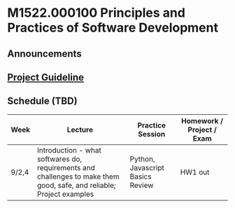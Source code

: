 # M1522.000100 Principles and Practices of Software Development

## Announcements

## [Project Guideline](project)

## Schedule (TBD)
| Week  | Lecture | Practice Session | Homework / Project / Exam |
|-------|---------|------------------|--------------------|
|9/2,4 | Introduction - what softwares do, requirements and challenges to make them good, safe, and reliable; Project examples | Python, Javascript Basics Review | HW1 out |
